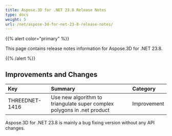 ```yaml
---
title: Aspose.3D for .NET 23.8 Release Notes
type: docs
weight: 5
url: /net/aspose-3d-for-net-23-8-release-notes/
---
```


{{% alert color="primary" %}}

This page contains release notes information for Aspose.3D for .NET 23.8.

{{% /alert %}}
## **Improvements and Changes**

|**Key**|**Summary**|**Category**|
| :- | :- | :- |
| THREEDNET-1416 | Use new algorithm to triangulate super complex polygons in .net product| Improvement |

Aspose.3D for .NET 23.8 is mainly a bug fixing version without any API changes.
